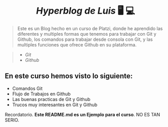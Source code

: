 <h1> <center><i>Hyperblog de Luis</i>  🖥️ 💻</center> </h1>

> Este es un Blog hecho en un curso de Platzi, donde he aprendido las diferentes y multiples formas que tenemos para trabajar con Git y Github, los comandos para trabajar desde consola con Git, y las multiples funciones que ofrece Github en su plataforma.

> - *Git*
> - *Github*

## En este curso hemos visto lo siguiente:
* Comandos Git
* Flujo de Trabajos en Github
* Las buenas practicas de Git y Github
* Trucos muy interesantes en Git y Github


Recordatorio. **Este README.md es un Ejemplo para el curso**. NO ES TAN SERIO.
